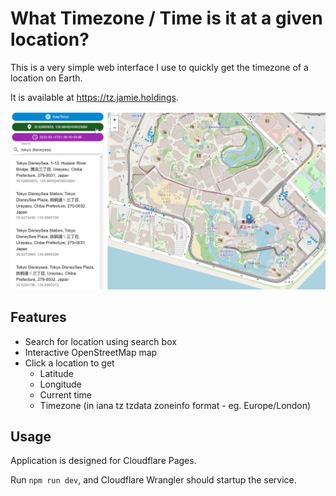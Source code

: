 # What Timezone / Time is it at a given location?

This is a very simple web interface I use to quickly get the timezone of a location on Earth.

It is available at https://tz.jamie.holdings.

![tz.jamie.holdings](/screenshot.png?raw=true)

## Features

* Search for location using search box
* Interactive OpenStreetMap map
* Click a location to get
  * Latitude
  * Longitude
  * Current time
  * Timezone (in iana tz tzdata zoneinfo format - eg. Europe/London)

## Usage

Application is designed for Cloudflare Pages.

Run ```npm run dev```, and Cloudflare Wrangler should startup the service.

